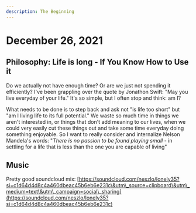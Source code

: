 ```yaml
---
description: The Beginning
---
```


# December 26, 2021

## Philosophy: Life is long - If You Know How to Use it

Do we actually not have enough time? Or are we just not spending it efficiently? I've been grappling over the quote by Jonathon Swift: "May you live everyday of your life." It's so simple, but I often stop and think: am I?&#x20;

What needs to be done is to step back and ask not "is life too short" but "am I living life to its full potential." We waste so much time in things we aren't interested in, or things that don't add meaning to our lives, when we could very easily cut these things out and take some time everyday doing something enjoyable. So I want to really consider and internalize Nelson Mandela's words: "_There is no passion to be found playing small_ - in settling for a life that is less than the one you are capable of living"

## Music

Pretty good soundcloud mix: [https://soundcloud.com/neszlo/lonely35?si=c1d64d4d8c4a460dbeac45b6eb6e231c\&utm\_source=clipboard\&utm\_medium=text\&utm\_campaign=social\_sharing](https://soundcloud.com/neszlo/lonely35?si=c1d64d4d8c4a460dbeac45b6eb6e231c)
